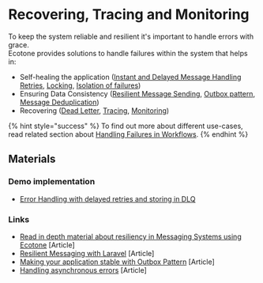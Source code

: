 # Recovering, Tracing and Monitoring

To keep the system reliable and resilient it's important to handle errors with grace. \
Ecotone provides solutions to handle failures within the system that helps in:

* Self-healing the application ([Instant and Delayed Message Handling Retries](resiliency/retries.md), [Locking](resiliency/concurrency-handling.md), [Isolation of failures](message-handling-isolation.md))
* Ensuring Data Consistency ([Resilient Message Sending](resiliency/resilient-sending.md), [Outbox pattern](resiliency/outbox-pattern.md), [Message Deduplication](resiliency/idempotent-consumer-deduplication.md))
* Recovering ([Dead Letter](resiliency/error-channel-and-dead-letter.md), [Tracing](../../modules/opentelemetry-tracing-and-metrics/), [Monitoring](ecotone-pulse-service-dashboard.md))

{% hint style="success" %}
To find out more about different use-cases, read related section about [Handling Failures in Workflows](../../messaging/workflows/handling-failures.md).
{% endhint %}

## Materials

### Demo implementation

* [Error Handling with delayed retries and storing in DLQ](https://github.com/ecotoneframework/quickstart-examples/tree/main/ErrorHandling)

### Links

* [Read in depth material about resiliency in Messaging Systems using Ecotone](https://blog.ecotone.tech/building-reactive-message-driven-systems-in-php/) \[Article]
* [Resilient Messaging with Laravel](https://blog.ecotone.tech/ddd-and-messaging-with-laravel-and-ecotone/) \[Article]
* [Making your application stable with Outbox Pattern](https://blog.ecotone.tech/implementing-outbox-pattern-in-php-symfony-laravel-ecotone/) \[Article]
* [Handling asynchronous errors](https://blog.ecotone.tech/working-with-asynchronous-failures-in-php/) \[Article]
